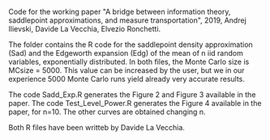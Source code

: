 Code for the working paper "A bridge between information theory, saddlepoint approximations,
and measure transportation", 2019, Andrej Ilievski, Davide La Vecchia, Elvezio Ronchetti.

The folder contains the R code for the saddlepoint density approximation (Sad) and the Edgeworth expansion (Edg) of the 
mean of n iid random variables, exponentially distributed. In both files, the Monte Carlo size is MCsize = 5000. This value can be increased by the user, but we in our experience 5000 Monte Carlo runs yield already very accurate results. 

The code Sadd_Exp.R generates the Figure 2 and Figure 3 available in the paper.
The code Test_Level_Power.R generates the Figure 4 available in the paper, for n=10. The other curves are obtained changing n.

Both R files have been writteb by Davide La Vecchia.
